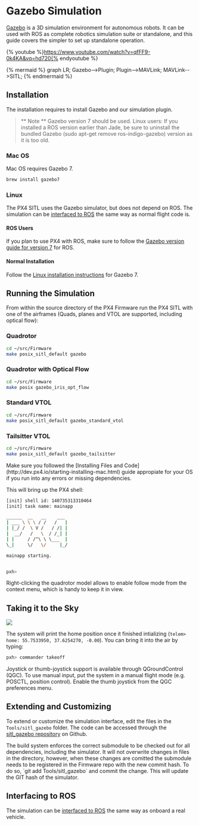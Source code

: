 # Gazebo Simulation

[Gazebo](http://gazebosim.org) is a 3D simulation environment for autonomous robots. It can be used with ROS as complete robotics simulation suite or standalone, and this guide covers the simpler to set up standalone operation.

{% youtube %}https://www.youtube.com/watch?v=qfFF9-0k4KA&vq=hd720{% endyoutube %}


{% mermaid %}
graph LR;
  Gazebo-->Plugin;
  Plugin-->MAVLink;
  MAVLink-->SITL;
{% endmermaid %}

## Installation

The installation requires to install Gazebo and our simulation plugin.

> ** Note ** Gazebo version 7 should be used. Linux users: If you installed a ROS version earlier than Jade, be sure to uninstall the bundled Gazebo (sudo apt-get remove ros-indigo-gazebo) version as it is too old.

### Mac OS

Mac OS requires Gazebo 7.

<div class="host-code"></div>

```sh
brew install gazebo7
```

### Linux

The PX4 SITL uses the Gazebo simulator, but does not depend on ROS. The simulation can be [interfaced to ROS](simulation-ros-interface.md) the same way as normal flight code is.

#### ROS Users

If you plan to use PX4 with ROS, make sure to follow the [Gazebo version guide for version 7](http://gazebosim.org/tutorials?tut=ros_wrapper_versions#Gazebo7.xseries) for ROS.

#### Normal Installation

Follow the [Linux installation instructions](http://gazebosim.org/tutorials?tut=install_ubuntu&ver=7.0&cat=install) for Gazebo 7.

## Running the Simulation

From within the source directory of the PX4 Firmware run the PX4 SITL with one of the airframes (Quads, planes and VTOL are supported, including optical flow):

### Quadrotor

<div class="host-code"></div>

```sh
cd ~/src/Firmware
make posix_sitl_default gazebo
```

### Quadrotor with Optical Flow

<div class="host-code"></div>

```sh
cd ~/src/Firmware
make posix gazebo_iris_opt_flow
```

### Standard VTOL

<div class="host-code"></div>

```sh
cd ~/src/Firmware
make posix_sitl_default gazebo_standard_vtol
```

### Tailsitter VTOL

<div class="host-code"></div>

```sh
cd ~/src/Firmware
make posix_sitl_default gazebo_tailsitter
```

<aside class="tip">
Make sure you followed the [Installing Files and Code](http://dev.px4.io/starting-installing-mac.html) guide appropiate for your OS if you run into any errors or missing dependencies.
<aside>

This will bring up the PX4 shell:

```sh
[init] shell id: 140735313310464
[init] task name: mainapp

______  __   __    ___
| ___ \ \ \ / /   /   |
| |_/ /  \ V /   / /| |
|  __/   /   \  / /_| |
| |     / /^\ \ \___  |
\_|     \/   \/     |_/

mainapp starting.


pxh>
```

<aside class="note">
Right-clicking the quadrotor model allows to enable follow mode from the context menu, which is handy to keep it in view.
</aside>

## Taking it to the Sky

![](images/sim/gazebo.png)

The system will print the home position once it finished intializing (`telem> home: 55.7533950, 37.6254270, -0.00`). You can bring it into the air by typing:

```sh
pxh> commander takeoff
```

<aside class="tip">
Joystick or thumb-joystick support is available through QGroundControl (QGC). To use manual input, put the system in a manual flight mode (e.g. POSCTL, position control). Enable the thumb joystick from the QGC preferences menu.
</aside>

## Extending and Customizing

To extend or customize the simulation interface, edit the files in the `Tools/sitl_gazebo` folder. The code can be accessed through the [sitl_gazebo repository](https://github.com/px4/sitl_gazebo) on Github.

<aside class="note">
The build system enforces the correct submodule to be checked out for all dependencies, including the simulator. It will not overwrite changes in files in the directory, however, when these changes are comitted the submodule needs to be registered in the Firmware repo with the new commit hash. To do so, `git add Tools/sitl_gazebo` and commit the change. This will update the GIT hash of the simulator.
</aside>

## Interfacing to ROS

The simulation can be [interfaced to ROS](simulation-ros-interface.md) the same way as onboard a real vehicle.
